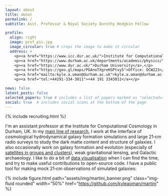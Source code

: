 ```yaml
---
layout: about
title: about
permalink: /
subtitle: Asst. Professor & Royal Society Dorothy Hodgkin Fellow

profile:
  align: right
  image: prof_pic.jpg
  image_circular: true # crops the image to make it circular
  address: >
    <p><a href="https://www.icc.dur.ac.uk/">Institute for Computational Cosmology</a>,</p>
    <p><a href="https://www.durham.ac.uk/departments/academic/physics/">Physics Department</a>,</p>
    <p><a href="https://www.dur.ac.uk/">Durham University</a>,</p>
    <p><a href="https://goo.gl/maps/PGAnoTXgreHSPtvy5">Office: OCW223</a></p>
    <p><a href="mailto:kyle.a.oman@durham.ac.uk">kyle.a.oman@durham.ac.uk</a></p>
    <p><a href="tel:+44191-334-3011">+44 191 3343011</a></p>

news: false
latest_posts: false
selected_papers: true # includes a list of papers marked as "selected={true}"
social: true  # includes social icons at the bottom of the page
---
```


{% include recruiting.html %}

I'm an assistant professor at the Institute for Computational Cosmology in Durham, UK. In my [main line of research](/projects/dm), I work at the interface of cosmological hydrodynamical galaxy formation simulations and large 21&#8209;cm radio surveys to study the dark matte content and structure of galaxies. I also occasionally work on galaxy formation and evolution (especially of [satellites in groups and clusters](/projects/satellites)), weak gravitational lensing, and Galactic archaeology. I like to do a bit of [data visualisation](/projects/vis) when I can find the time, and try to make useful contributions to open-source code. I have a public tool for making mock 21&#8209;cm observations of simulated galaxies:

{% include figure.html path="assets/img/martini_banner.png" class="img-fluid rounded" width="50%" href="https://github.com/kyleaoman/martini" %}